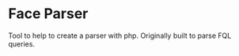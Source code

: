 Face Parser
===========

Tool to help to create a parser with php. Originally built to parse FQL queries.
